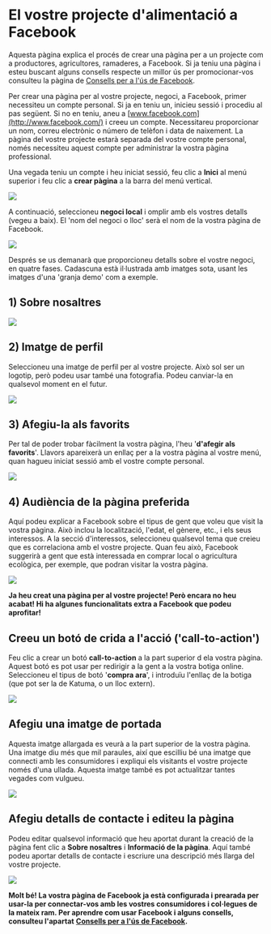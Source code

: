 # El vostre projecte d'alimentació a Facebook

Aquesta pàgina explica el procés de crear una pàgina per a un projecte com a productores, agricultores, ramaderes, a Facebook. Si ja teniu una pàgina i esteu buscant alguns consells respecte un millor ús per promocionar-vos consulteu la pàgina de [Consells per a l'ús de Facebook](https://guia.katuma.org/funcionalitats-avancades/social/consells-per-a-lus-de-facebook).

Per crear una pàgina per al vostre projecte, negoci, a Facebook, primer necessiteu un compte personal. Si ja en teniu un, inicieu sessió i procediu al pas següent. Si no en teniu, aneu a [www.facebook.com](http://www.facebook.com/) i creeu un compte. Necessitareu proporcionar un nom, correu electrònic o número de telèfon i data de naixement. La pàgina del vostre projecte estarà separada del vostre compte personal, només necessiteu aquest compte per administrar la vostra pàgina professional.

Una vegada teniu un compte i heu iniciat sessió, feu clic a **Inici** al menú superior i feu clic a **crear pàgina** a la barra del menú vertical.

![](<../../.gitbook/assets/imatge (26).png>)

A continuació, seleccioneu **negoci local** i omplir amb els vostres detalls (vegeu a baix). El 'nom del negoci o lloc' serà el nom de la vostra pàgina de Facebook.

![](<../../.gitbook/assets/imatge (78).png>)

Després se us demanarà que proporcioneu detalls sobre el vostre negoci, en quatre fases. Cadascuna està il·lustrada amb imatges sota, usant les imatges d'una 'granja demo' com a exemple.

## 1) Sobre nosaltres

![](<../../.gitbook/assets/imatge (21).png>)

## 2) Imatge de perfil

Seleccioneu una imatge de perfil per al vostre projecte. Això sol ser un logotip, però podeu usar també una fotografia. Podeu canviar-la en qualsevol moment en el futur.

![](<../../.gitbook/assets/imatge (35).png>)

## 3) Afegiu-la als favorits

Per tal de poder trobar fàcilment la vostra pàgina, l'heu '**d'afegir als favorits**'. Llavors apareixerà un enllaç per a la vostra pàgina al vostre menú, quan hagueu iniciat sessió amb el vostre compte personal.

![](<../../.gitbook/assets/imatge (11).png>)

## 4) Audiència de la pàgina preferida

Aquí podeu explicar a Facebook sobre el tipus de gent que voleu que visit la vostra pàgina. Això inclou la localització, l'edat, el gènere, etc., i els seus interessos. A la secció d'interessos, seleccioneu qualsevol tema que creieu que es correlaciona amb el vostre projecte. Quan feu això, Facebook suggerirà a gent que està interessada en comprar local o agricultura ecològica, per exemple, que podran visitar la vostra pàgina.

![](<../../.gitbook/assets/imatge (51).png>)

**Ja heu creat una pàgina per al vostre projecte! Però encara no heu acabat! Hi ha algunes funcionalitats extra a Facebook que podeu aprofitar!**

## **Creeu un botó de crida a l'acció ('call-to-action')**

Feu clic a crear un botó **call-to-action** a la part superior d ela vostra pàgina. Aquest botó es pot usar per redirigir a la gent a la vostra botiga online. Seleccioneu el tipus de botó '**compra ara**', i introduïu l'enllaç de la botiga (que pot ser la de Katuma, o un lloc extern).

![](<../../.gitbook/assets/imatge (80).png>)

## Afegiu una imatge de portada

Aquesta imatge allargada es veurà a la part superior de la vostra pàgina. Una imatge diu més que mil paraules, així que escilliu bé una imatge que connecti amb les consumidores i expliqui els visitants el vostre projecte només d'una ullada. Aquesta imatge també es pot actualitzar tantes vegades com vulgueu.

![](<../../.gitbook/assets/imatge (5).png>)

## Afegiu detalls de contacte i editeu la pàgina

Podeu editar qualsevol informació que heu aportat durant la creació de la pàgina fent clic a **Sobre nosaltres** i **Informació de la pàgina**. Aquí també podeu aportar detalls de contacte i escriure una descripció més llarga del vostre projecte.

![](<../../.gitbook/assets/imatge (72).png>)

**Molt bé! La vostra pàgina de Facebook ja està configurada i prearada per usar-la per connectar-vos amb les vostres consumidores i col·legues de la mateix ram. Per aprendre com usar Facebook i alguns consells, consulteu l'apartat** [**Consells per a l'ús de Facebook**](https://guia.katuma.org/funcionalitats-avancades/social/consells-per-a-lus-de-facebook)**.**
